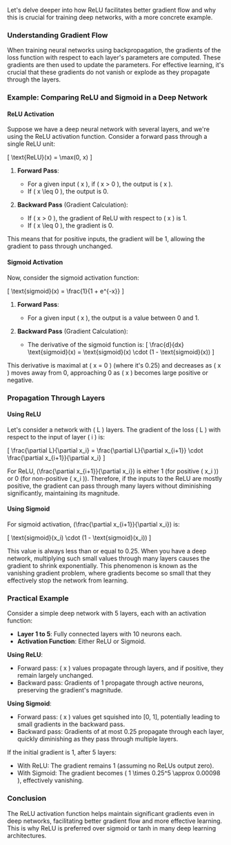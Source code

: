 Let's delve deeper into how ReLU facilitates better gradient flow and why this is crucial for training deep networks, with a more concrete example.

### Understanding Gradient Flow

When training neural networks using backpropagation, the gradients of the loss function with respect to each layer's parameters are computed. These gradients are then used to update the parameters. For effective learning, it's crucial that these gradients do not vanish or explode as they propagate through the layers.

### Example: Comparing ReLU and Sigmoid in a Deep Network

#### ReLU Activation

Suppose we have a deep neural network with several layers, and we're using the ReLU activation function. Consider a forward pass through a single ReLU unit:

\[ \text{ReLU}(x) = \max(0, x) \]

1. **Forward Pass**:
   - For a given input \( x \), if \( x > 0 \), the output is \( x \).
   - If \( x \leq 0 \), the output is 0.

2. **Backward Pass** (Gradient Calculation):
   - If \( x > 0 \), the gradient of ReLU with respect to \( x \) is 1.
   - If \( x \leq 0 \), the gradient is 0.

This means that for positive inputs, the gradient will be 1, allowing the gradient to pass through unchanged.

#### Sigmoid Activation

Now, consider the sigmoid activation function:

\[ \text{sigmoid}(x) = \frac{1}{1 + e^{-x}} \]

1. **Forward Pass**:
   - For a given input \( x \), the output is a value between 0 and 1.

2. **Backward Pass** (Gradient Calculation):
   - The derivative of the sigmoid function is:
     \[
     \frac{d}{dx} \text{sigmoid}(x) = \text{sigmoid}(x) \cdot (1 - \text{sigmoid}(x))
     \]

This derivative is maximal at \( x = 0 \) (where it's 0.25) and decreases as \( x \) moves away from 0, approaching 0 as \( x \) becomes large positive or negative.

### Propagation Through Layers

#### Using ReLU

Let's consider a network with \( L \) layers. The gradient of the loss \( L \) with respect to the input of layer \( i \) is:

\[ \frac{\partial L}{\partial x_i} = \frac{\partial L}{\partial x_{i+1}} \cdot \frac{\partial x_{i+1}}{\partial x_i} \]

For ReLU, \(\frac{\partial x_{i+1}}{\partial x_i}\) is either 1 (for positive \( x_i \)) or 0 (for non-positive \( x_i \)). Therefore, if the inputs to the ReLU are mostly positive, the gradient can pass through many layers without diminishing significantly, maintaining its magnitude.

#### Using Sigmoid

For sigmoid activation, \(\frac{\partial x_{i+1}}{\partial x_i}\) is:

\[ \text{sigmoid}(x_i) \cdot (1 - \text{sigmoid}(x_i)) \]

This value is always less than or equal to 0.25. When you have a deep network, multiplying such small values through many layers causes the gradient to shrink exponentially. This phenomenon is known as the vanishing gradient problem, where gradients become so small that they effectively stop the network from learning.

### Practical Example

Consider a simple deep network with 5 layers, each with an activation function:

- **Layer 1 to 5**: Fully connected layers with 10 neurons each.
- **Activation Function**: Either ReLU or Sigmoid.

**Using ReLU**:
- Forward pass: \( x \) values propagate through layers, and if positive, they remain largely unchanged.
- Backward pass: Gradients of 1 propagate through active neurons, preserving the gradient's magnitude.

**Using Sigmoid**:
- Forward pass: \( x \) values get squished into [0, 1], potentially leading to small gradients in the backward pass.
- Backward pass: Gradients of at most 0.25 propagate through each layer, quickly diminishing as they pass through multiple layers.

If the initial gradient is 1, after 5 layers:
- With ReLU: The gradient remains 1 (assuming no ReLUs output zero).
- With Sigmoid: The gradient becomes \( 1 \times 0.25^5 \approx 0.00098 \), effectively vanishing.

### Conclusion

The ReLU activation function helps maintain significant gradients even in deep networks, facilitating better gradient flow and more effective learning. This is why ReLU is preferred over sigmoid or tanh in many deep learning architectures.